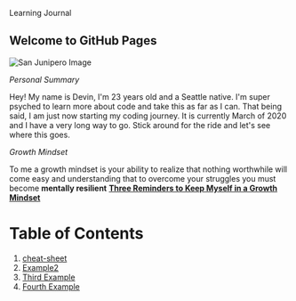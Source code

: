 Learning Journal 
## Welcome to GitHub Pages

![San Junipero Image](https://i.redd.it/avhv5tk0a46y.jpg)

_Personal Summary_ 

Hey! My name is Devin, I'm 23 years old and a Seattle native. I'm super psyched to learn more about code and take this as far as I can. That being said, I am just now starting my coding journey. It is currently March of 2020 and I have a very long way to go. Stick around for the ride and let's see where this goes.

_Growth Mindset_

To me a growth mindset is your ability to realize that nothing worthwhile will come easy and understanding that to overcome your struggles you must become **mentally resilient**
[**Three Reminders to Keep Myself in a Growth Mindset**](Growth-Mindset.md)

# Table of Contents
1. [cheat-sheet](cheat-sheet.md)
2. [Example2](#example2)
3. [Third Example](#third-example)
4. [Fourth Example](#fourth-examplehttpwwwfourthexamplecom)